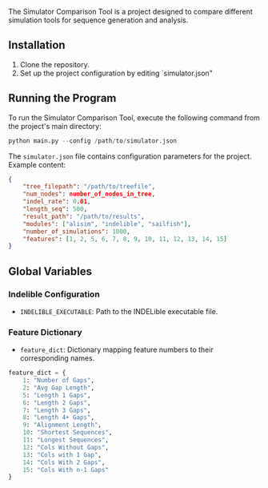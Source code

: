 The Simulator Comparison Tool is a project designed to compare different simulation tools for sequence generation and analysis.

## Installation
1. Clone the repository.
3. Set up the project configuration by editing `simulator.json"

## Running the Program
To run the Simulator Comparison Tool, execute the following command from the project's main directory:
```python
python main.py --config /path/to/simulator.json
```

The `simulator.json` file contains configuration parameters for the project. Example content:
```json
{
    "tree_filepath": "/path/to/treefile",
    "num_nodes": number_of_nodes_in_tree,
    "indel_rate": 0.01,
    "length_seq": 500,
    "result_path": "/path/to/results",
    "modules": ["alisim", "indelible", "sailfish"],
    "number_of_simulations": 1000,
    "features": [1, 2, 5, 6, 7, 8, 9, 10, 11, 12, 13, 14, 15]
}
```

## Global Variables

### Indelible Configuration
- `INDELIBLE_EXECUTABLE`: Path to the INDELible executable file.

### Feature Dictionary
- `feature_dict`: Dictionary mapping feature numbers to their corresponding names.
```python
feature_dict = {
    1: "Number of Gaps",
    2: "Avg Gap Length",
    5: "Length 1 Gaps",
    6: "Length 2 Gaps",
    7: "Length 3 Gaps",
    8: "Length 4+ Gaps",
    9: "Alignment Length",
    10: "Shortest Sequences",
    11: "Longest Sequences",
    12: "Cols Without Gaps",
    13: "Cols with 1 Gap",
    14: "Cols With 2 Gaps",
    15: "Cols With n-1 Gaps"
}
```


